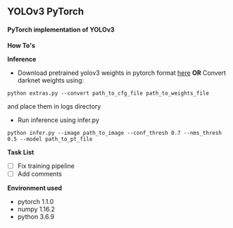 ## YOLOv3 PyTorch

#### PyTorch implementation of YOLOv3

**How To's**

**Inference**
- Download pretrained yolov3 weights in pytorch format [here](https://drive.google.com/open?id=1EfxwYU15WcQsqIdYxkXnMygk3TUojb7F) **OR** Convert darknet weights using:
```
python extras.py --convert path_to_cfg_file path_to_weights_file
```
and place them in logs directory
- Run inference using infer.py
```
python infer.py --image path_to_image --conf_thresh 0.7 --nms_thresh 0.5 --model path_to_pt_file
```
**Task List**
 - [ ] Fix training pipeline
 - [ ] Add comments

**Environment used**
- pytorch 1.1.0
- numpy 1.16.2
- python 3.6.9
